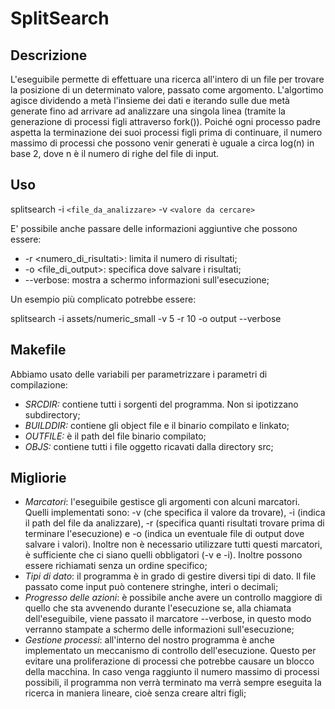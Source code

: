 # SplitSearch

## Descrizione

L'eseguibile permette di effettuare una ricerca all'intero di un file per trovare la posizione di un determinato valore, passato come argomento. L'algortimo agisce dividendo a metà l'insieme dei dati e iterando sulle due metà generate fino ad arrivare ad analizzare una singola linea (tramite la generazione di processi figli attraverso fork()). Poiché ogni processo padre aspetta la terminazione dei suoi processi figli prima di continuare, il numero massimo di processi che possono venir generati è uguale a circa log(n) in base 2, dove n è il numero di righe del file di input.

## Uso

splitsearch -i `<file_da_analizzare>`  -v `<valore da cercare>`

E' possibile anche passare delle informazioni aggiuntive che possono essere:
* -r <numero_di_risultati>: limita il numero di risultati;
* -o <file_di_output>: specifica dove salvare i risultati;
* --verbose: mostra a schermo informazioni sull'esecuzione;

Un esempio più complicato potrebbe essere:

splitsearch -i assets/numeric_small -v 5 -r 10 -o output --verbose

## Makefile

Abbiamo usato delle variabili per parametrizzare i parametri di compilazione:

* _SRCDIR:_ contiene tutti i sorgenti del programma. Non si ipotizzano subdirectory;
* _BUILDDIR:_ contiene gli object file e il binario compilato e linkato;
* _OUTFILE:_ è il path del file binario compilato;
* _OBJS:_ contiene tutti i file oggetto ricavati dalla directory src;

## Migliorie

* _Marcatori_: l'eseguibile gestisce gli argomenti con alcuni marcatori. Quelli implementati sono: -v (che specifica il valore da trovare), -i (indica il path del file da analizzare), -r (specifica quanti risultati trovare prima di terminare l'esecuzione) e -o (indica un eventuale file di output dove salvare i valori). Inoltre non è necessario utilizzare tutti questi marcatori, è sufficiente che ci siano quelli obbligatori (-v e -i).
Inoltre possono essere richiamati senza un ordine specifico;
* _Tipi di dato_: il programma è in grado di gestire diversi tipi di dato. Il file passato come input può contenere stringhe, interi o decimali;
* _Progresso delle azioni_: è possibile anche avere un controllo maggiore di quello che sta avvenendo durante l'esecuzione se, alla chiamata dell'eseguibile, viene passato il marcatore --verbose, in questo modo verranno stampate a schermo delle informazioni sull'esecuzione;
* _Gestione processi_: all'interno del nostro programma è anche implementato un meccanismo di controllo dell'esecuzione. Questo per evitare una proliferazione di processi che potrebbe causare un blocco della macchina. In caso venga raggiunto il numero massimo di processi possibili, il programma non verrà terminato ma verrà sempre eseguita la ricerca in maniera lineare, cioè senza creare altri figli;
